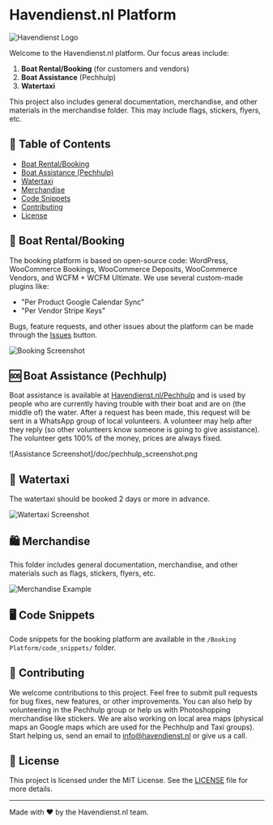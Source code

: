 # Havendienst.nl Platform
![Havendienst Logo](https://havendienst.nl/upload/2021/01/havendienst-logo-small-retina.png)

Welcome to the Havendienst.nl platform. Our focus areas include:

1. **Boat Rental/Booking** (for customers and vendors)
2. **Boat Assistance** (Pechhulp)
3. **Watertaxi**

This project also includes general documentation, merchandise, and other materials in the merchandise folder. This may include flags, stickers, flyers, etc.

## 📖 Table of Contents

- [Boat Rental/Booking](#-boat-rentalbooking)
- [Boat Assistance (Pechhulp)](#-boat-assistance-pechhulp)
- [Watertaxi](#-watertaxi)
- [Merchandise](#-merchandise)
- [Code Snippets](#-code-snippets)
- [Contributing](#-contributing)
- [License](#-license)

## 🚤 Boat Rental/Booking

The booking platform is based on open-source code: WordPress, WooCommerce Bookings, WooCommerce Deposits, WooCommerce Vendors, and WCFM + WCFM Ultimate. We use several custom-made plugins like:
- "Per Product Google Calendar Sync"
- "Per Vendor Stripe Keys"

Bugs, feature requests, and other issues about the platform can be made through the [Issues](https://github.com/roelbroersma/Havendienst/issues) button.

![Booking Screenshot](path/to/booking_screenshot.png)

## 🆘 Boat Assistance (Pechhulp)

Boat assistance is available at [Havendienst.nl/Pechhulp](https://www.havendienst.nl/pechhulp) and is used by people who are currently having trouble with their boat and are on (the middle of) the water. After a request has been made, this request will be sent in a WhatsApp group of local volunteers. A volunteer may help after they reply (so other volunteers know someone is going to give assistance). The volunteer gets 100% of the money, prices are always fixed.

![Assistance Screenshot]/doc/pechhulp_screenshot.png

## 🚖 Watertaxi

The watertaxi should be booked 2 days or more in advance.

![Watertaxi Screenshot](path/to/watertaxi_screenshot.png)

## 🛍️ Merchandise

This folder includes general documentation, merchandise, and other materials such as flags, stickers, flyers, etc.

![Merchandise Example](path/to/merchandise_example.png)

## 🖥️ Code Snippets

Code snippets for the booking platform are available in the `/Booking Platform/code_snippets/` folder.

## 🤝 Contributing

We welcome contributions to this project. Feel free to submit pull requests for bug fixes, new features, or other improvements. You can also help by volunteering in the Pechhulp group or help us with Photoshopping merchandise like stickers. We are also working on local area maps (physical maps an Google maps which are used for the Pechhulp and Taxi groups). Start helping us, send an email to info@havendienst.nl or give us a call.

## 📜 License

This project is licensed under the MIT License. See the [LICENSE](path/to/LICENSE) file for more details.

---

Made with ❤️ by the Havendienst.nl team.

